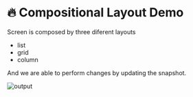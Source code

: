 # 🔥 Compositional Layout Demo

Screen is composed by three diferent layouts
- list
- grid
- column

And we are able to perform changes by updating the snapshot.


![output](https://user-images.githubusercontent.com/6465618/209725989-c1da02fe-82a3-46cf-9a5f-b8de05fa30d3.gif)
